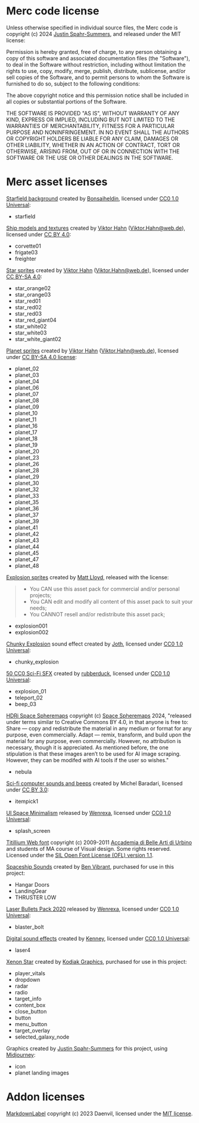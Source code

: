 # Merc code license

Unless otherwise specified in individual source files, the Merc code is copyright (c) 2024 [Justin Spahr-Summers](https://github.com/jspahrsummers), and released under the MIT license:

Permission is hereby granted, free of charge, to any person obtaining a copy of this software and associated documentation files (the "Software"), to deal in the Software without restriction, including without limitation the rights to use, copy, modify, merge, publish, distribute, sublicense, and/or sell copies of the Software, and to permit persons to whom the Software is furnished to do so, subject to the following conditions:

The above copyright notice and this permission notice shall be included in all copies or substantial portions of the Software.

THE SOFTWARE IS PROVIDED "AS IS", WITHOUT WARRANTY OF ANY KIND, EXPRESS OR IMPLIED, INCLUDING BUT NOT LIMITED TO THE WARRANTIES OF MERCHANTABILITY, FITNESS FOR A PARTICULAR PURPOSE AND NONINFRINGEMENT. IN NO EVENT SHALL THE AUTHORS OR COPYRIGHT HOLDERS BE LIABLE FOR ANY CLAIM, DAMAGES OR OTHER LIABILITY, WHETHER IN AN ACTION OF CONTRACT, TORT OR OTHERWISE, ARISING FROM, OUT OF OR IN CONNECTION WITH THE SOFTWARE OR THE USE OR OTHER DEALINGS IN THE SOFTWARE.

# Merc asset licenses

[Starfield background](https://opengameart.org/content/stars-parallax-backgrounds) created by [Bonsaiheldin](https://opengameart.org/users/bonsaiheldin), licensed under [CC0 1.0 Universal](https://creativecommons.org/publicdomain/zero/1.0/):
- starfield

[Ship models and textures](https://v-ktor.itch.io/space-ships) created by [Viktor Hahn](https://v-ktor.itch.io/) (Viktor.Hahn@web.de), licensed under [CC BY 4.0](http://creativecommons.org/licenses/by/4.0/):
- corvette01
- frigate03
- freighter

[Star sprites](https://v-ktor.itch.io/star-sprites) created by [Viktor Hahn](https://v-ktor.itch.io/) (Viktor.Hahn@web.de), licensed under [CC BY-SA 4.0](https://creativecommons.org/licenses/by-sa/4.0/):
- star_orange02
- star_orange03
- star_red01
- star_red02
- star_red03
- star_red_giant04
- star_white02
- star_white03
- star_white_giant02

[Planet sprites](https://v-ktor.itch.io/planet-sprites) created by [Viktor Hahn](https://v-ktor.itch.io/) (Viktor.Hahn@web.de), licensed under [CC BY-SA 4.0 license](https://creativecommons.org/licenses/by-sa/4.0/):
- planet_02
- planet_03
- planet_04
- planet_06
- planet_07
- planet_08
- planet_09
- planet_10
- planet_11
- planet_16
- planet_17
- planet_18
- planet_19
- planet_20
- planet_23
- planet_26
- planet_28
- planet_29
- planet_30
- planet_32
- planet_33
- planet_35
- planet_36
- planet_37
- planet_39
- planet_41
- planet_42
- planet_43
- planet_44
- planet_45
- planet_47
- planet_48

[Explosion sprites](https://matty77.itch.io/explosion-sprite-asset-pack) created by [Matt Lloyd](https://matty77.itch.io/), released with the license:
> - You CAN use this asset pack for commercial and/or personal projects;
> - You CAN edit and modify all content of this asset pack to suit your needs; 
> - You CANNOT resell and/or redistribute this asset pack; 
- explosion001
- explosion002

[Chunky Explosion](https://opengameart.org/content/chunky-explosion) sound effect created by [Joth](https://opengameart.org/users/joth), licensed under [CC0 1.0 Universal](https://creativecommons.org/publicdomain/zero/1.0/):
- chunky_explosion

[50 CC0 Sci-Fi SFX](https://opengameart.org/content/50-cc0-sci-fi-sfx) created by [rubberduck](https://opengameart.org/users/rubberduck), licensed under [CC0 1.0 Universal](https://creativecommons.org/publicdomain/zero/1.0/):
- explosion_01
- teleport_02
- beep_03

[HDRi Space Spheremaps](https://www.spacespheremaps.com/hdr-spheremaps/) copyright (c) [Space Spheremaps](https://www.spacespheremaps.com/) 2024, "released under terms similar to Creative Commons BY 4.0, in that anyone is free to:
Share — copy and redistribute the material in any medium or format for any purpose, even commercially.
Adapt — remix, transform, and build upon the material for any purpose, even commercially.
However, no attribution is necessary, though it is appreciated.
As mentioned before, the one stipulation is that these images aren’t to be used for AI image scraping. However, they can be modifed with AI tools if the user so wishes."
- nebula

[Sci-fi computer sounds and beeps](https://opengameart.org/content/9-sci-fi-computer-sounds-and-beeps) created by Michel Baradari, licensed under [CC BY 3.0](https://creativecommons.org/licenses/by/3.0/):
- itempick1

[UI Space Minimalism](https://wenrexa.itch.io/nesia04) released by [Wenrexa](https://wenrexa.itch.io/), licensed under [CC0 1.0 Universal](https://creativecommons.org/publicdomain/zero/1.0/):
- splash_screen

[Titillium Web font](https://fonts.google.com/specimen/Titillium+Web) copyright (c) 2009-2011 [Accademia di Belle Arti di Urbino](https://www.accademiadiurbino.it/en/) and students of MA course of Visual design. Some rights reserved. Licensed under the [SIL Open Font License (OFL) version 1.1](https://openfontlicense.org/).

[Spaceship Sounds](https://benvibrant.itch.io/spaceship-sounds) created by [Ben Vibrant](https://linktr.ee/benvibrant), purchased for use in this project:
- Hangar Doors
- LandingGear
- THRUSTER LOW

[Laser Bullets Pack 2020](https://wenrexa.itch.io/laser2020) released by [Wenrexa](https://wenrexa.itch.io/), licensed under [CC0 1.0 Universal](https://creativecommons.org/publicdomain/zero/1.0/):
- blaster_bolt

[Digital sound effects](https://opengameart.org/content/63-digital-sound-effects-lasers-phasers-space-etc) created by [Kenney](https://www.kenney.nl/), licensed under [CC0 1.0 Universal](https://creativecommons.org/publicdomain/zero/1.0/):
- laser4

[Xenon Star](https://kodiakgraphics.itch.io/xenon-star) created by [Kodiak Graphics](https://kodiakgraphics.itch.io/), purchased for use in this project:
- player_vitals
- dropdown
- radar
- radio
- target_info
- content_box
- close_button
- button
- menu_button
- target_overlay
- selected_galaxy_node

Graphics created by [Justin Spahr-Summers](https://github.com/jspahrsummers) for this project, using [Midjourney](https://www.midjourney.com/):
- icon
- planet landing images

# Addon licenses

[MarkdownLabel](https://godotengine.org/asset-library/asset/2302) copyright (c) 2023 Daenvil, licensed under the [MIT license](https://opensource.org/licenses/MIT).
